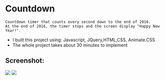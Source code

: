 # Countdown


    Countdown timer that counts every second down to the end of 2016.
    At the end of 2016, the timer stops and the screen display "Happy New Year!".
    

 - I built this project using: Javascript, JQuery,HTML,CSS, Animate.CSS
 - The whole project takes about 30 minutes to implement


Screenshot:
--------------------

<img src="https://cloud.githubusercontent.com/assets/15187270/18678151/f1500e98-7f0f-11e6-92f9-af6331fb28a4.PNG" />

<img src="https://cloud.githubusercontent.com/assets/15187270/18678163/f72ceb38-7f0f-11e6-872e-bc28df7bb455.PNG" />



